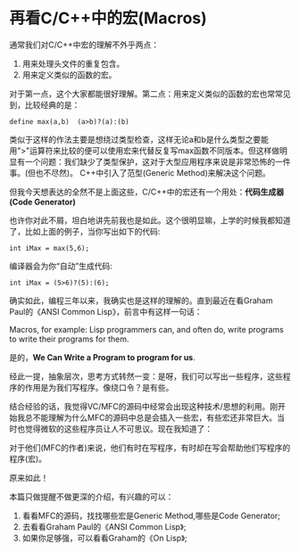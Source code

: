 再看C/C++中的宏(Macros)
========

通常我们对C/C++中宏的理解不外乎两点：

1. 用来处理头文件的重复包含。
1. 用来定义类似的函数的宏。

对于第一点，这个大家都能很好理解。第二点：用来定义类似的函数的宏也常常见到，比较经典的是：

`define max(a,b)  (a>b)?(a):(b)`

类似于这样的作法主要是想绕过类型检查，这样无论a和b是什么类型之要能用">"运算符来比较的便可以使用宏来代替反复写max函数不同版本。但这样做明显有一个问题：我们缺少了类型保护，这对于大型应用程序来说是非常恐怖的一件事。(但也不尽然)。
C++中引入了范型(Generic Method)来解决这个问题。

但我今天想表达的全然不是上面这些，C/C++中的宏还有一个用处：**代码生成器(Code Generator)**

也许你对此不屑，坦白地讲先前我也是如此。这个很明显嘛，上学的时候我都知道了，比如上面的例子，当你写出如下的代码:

`int iMax = max(5,6);`

编译器会为你“自动”生成代码:

`int iMax = (5>6)?(5):(6);`

确实如此，编程三年以来，我确实也是这样的理解的。直到最近在看Graham Paul的《ANSI Common Lisp》，前言中有这样一句话：

Macros, for example: Lisp programmers can, and often do, write programs to write their programs for them.

是的，**We Can Write a Program to program for us**.

经此一提，抽象层次，思考方式转然一变：是呀，我们可以写出一些程序，这些程序的作用是为我们写程序。像绕口令？是有些。

结合经验的话，我觉得VC/MFC的源码中经常会出现这种技术/思想的利用。刚开始我总不能理解为什么MFC的源码中总是会插入一些宏，有些宏还非常巨大。当时也觉得微软的这些程序员让人不可思议。现在我知道了：

对于他们(MFC的作者)来说，他们有时在写程序，有时却在写会帮助他们写程序的程序(宏)。

原来如此！

本篇只做提醒不做更深的介绍，有兴趣的可以：

1. 看看MFC的源码，找找哪些宏是Generic Method,哪些是Code Generator;
1. 去看看Graham Paul的《ANSI Common Lisp》;
1. 如果你足够强，可以看看Graham的《On Lisp》;
